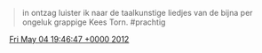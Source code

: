> in ontzag luister ik naar de taalkunstige liedjes van de bijna per ongeluk grappige Kees Torn\. \#prachtig

<img src="../../media/tweet.ico" width="12" /> [Fri May 04 19:46:47 +0000 2012](https://twitter.com/DromerDenker/status/198498928734380033)